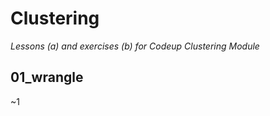 # Clustering

<i>Lessons (a) and exercises (b) for Codeup Clustering Module</i>

## 01_wrangle
~1



